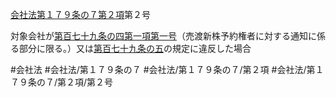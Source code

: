 [会社法第１７９条の７第２項](会社法＿＿＿＿第１７９条の７第２項)第２号

対象会社が[第百七十九条の四第一項第一号](会社法＿＿＿＿第１７９条の４第１項第１号)（売渡新株予約権者に対する通知に係る部分に限る。）又は[第百七十九条の五](会社法＿＿＿＿第１７９条の５)の規定に違反した場合


#会社法
#会社法/第１７９条の７
#会社法/第１７９条の７/第２項
#会社法/第１７９条の７/第２項/第２号
